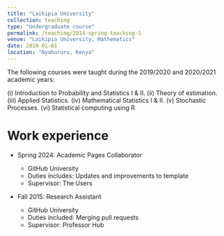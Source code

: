 ```yaml
---
title: "Laikipia University"
collection: teaching
type: "Undergraduate course"
permalink: /teaching/2014-spring-teaching-1
venue: "Laikipia University, Mathematics"
date: 2019-01-01
location: "Nyahururu, Kenya"
---
```


The following courses were taught during the 2019/2020 and 2020/2021 academic years:

(i) Introduction to Probability and Statistics I & II.
(ii) Theory of estimation.
(iii) Applied Statistics.
(iv) Mathematical Statistics I & II.
(v) Stochastic Processes.
(vi) Statistical computing using R

Work experience
======
* Spring 2024: Academic Pages Collaborator
  * GitHub University
  * Duties includes: Updates and improvements to template
  * Supervisor: The Users

* Fall 2015: Research Assistant
  * GitHub University
  * Duties included: Merging pull requests
  * Supervisor: Professor Hub

